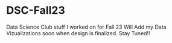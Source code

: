 # DSC-Fall23
Data Science Club stuff I worked on for Fall 23
Will Add my Data Vizualizations soon when design is finalized. Stay Tuned!!
